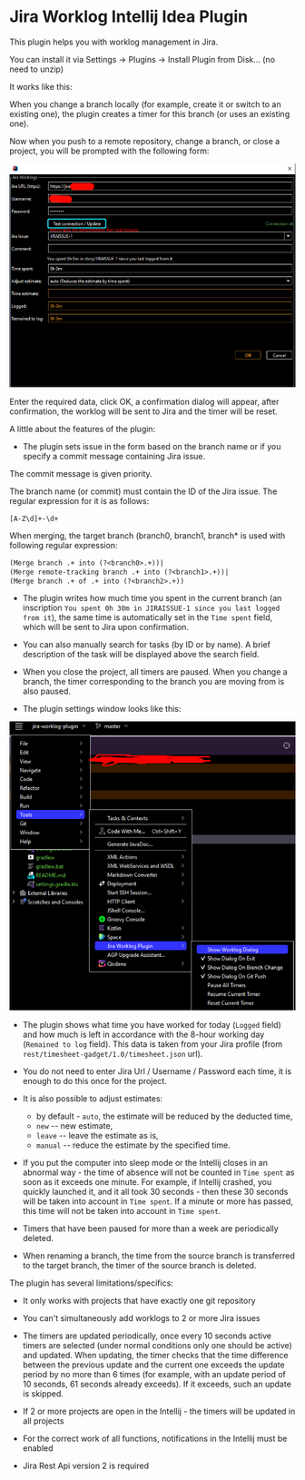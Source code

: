 # Jira Worklog Intellij Idea Plugin

This plugin helps you with worklog management in Jira.

You can install it via Settings → Plugins → Install Plugin from Disk... (no need to unzip)

It works like this:

When you change a branch locally 
(for example, create it or switch to an existing one), 
the plugin creates a timer for this branch (or uses an existing one).

Now when you push to a remote repository, change a branch, or close a project, 
you will be prompted with the following form:

![example](docs-resources/example.png)

Enter the required data, click OK, a confirmation dialog will appear, after confirmation, 
the worklog will be sent to Jira and the timer will be reset.


A little about the features of the plugin:

* The plugin sets issue in the form based on the branch name 
or if you specify a commit message containing Jira issue.

The commit message is given priority.

The branch name (or commit) must contain the ID of the Jira issue. 
The regular expression for it is as follows:

```regexp
[A-Z\d]+-\d+
```

When merging, the target branch (branch0, branch1, branch* is used with following regular expression:

```regexp
(Merge branch .+ into (?<branch0>.+))|
(Merge remote-tracking branch .+ into (?<branch1>.+))|
(Merge branch .+ of .+ into (?<branch2>.+))
```

* The plugin writes how much time you spent in the current branch 
(an inscription `You spent 0h 30m in JIRAISSUE-1 since you last logged from it`),
the same time is automatically set in the `Time spent` field, which will be sent to Jira upon confirmation.

* You can also manually search for tasks (by ID or by name).
   A brief description of the task will be displayed above the search field.

* When you close the project, all timers are paused.
   When you change a branch, the timer corresponding to the branch you are moving from is also paused.

* The plugin settings window looks like this:

![settings](docs-resources/settings.png)

* The plugin shows what time you have worked for today (`Logged` field)
   and how much is left in accordance with the 8-hour working day (`Remained to log` field).
   This data is taken from your Jira profile (from `rest/timesheet-gadget/1.0/timesheet.json` url).

* You do not need to enter Jira Url / Username / Password each time, it is enough to do this once for the project.

* It is also possible to adjust estimates:
   * by default - `auto`, the estimate will be reduced by the deducted time,
   * `new` -- new estimate,
   * `leave` -- leave the estimate as is,
   * `manual` -- reduce the estimate by the specified time.

* If you put the computer into sleep mode or the Intellij closes in an abnormal way - 
the time of absence will not be counted in `Time spent` as soon as it exceeds one minute.
For example, if Intellij crashed, you quickly launched it, and it all took 30 seconds - 
then these 30 seconds will be taken into account in `Time spent`. 
If a minute or more has passed, this time will not be taken into account in `Time spent`.

* Timers that have been paused for more than a week are periodically deleted.

* When renaming a branch, the time from the source branch is transferred to the target branch, the timer of the source branch is deleted.

The plugin has several limitations/specifics:

* It only works with projects that have exactly one git repository

* You can't simultaneously add worklogs to 2 or more Jira issues

* The timers are updated periodically, 
once every 10 seconds active timers are selected (under normal conditions only one should be active) and updated. 
When updating, the timer checks that the time difference between the previous update and the current one exceeds 
the update period by no more than 6 times 
(for example, with an update period of 10 seconds, 61 seconds already exceeds). 
If it exceeds, such an update is skipped.

* If 2 or more projects are open in the Intellij - the timers will be updated in all projects

* For the correct work of all functions, notifications in the Intellij must be enabled

* Jira Rest Api version 2 is required